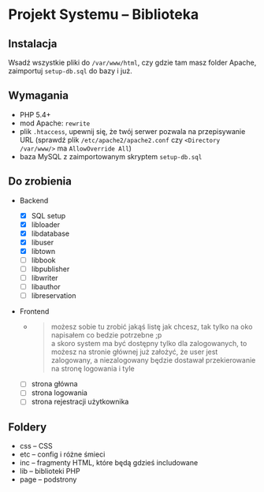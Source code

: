 # Projekt Systemu – Biblioteka

## Instalacja

Wsadź wszystkie pliki do `/var/www/html`, czy gdzie tam masz folder Apache, zaimportuj `setup-db.sql` do bazy i już.

## Wymagania

- PHP 5.4+
- mod Apache: `rewrite`
- plik `.htaccess`, upewnij się, że twój serwer pozwala na przepisywanie URL (sprawdź plik `/etc/apache2/apache2.conf` czy `<Directory /var/www/>` ma `AllowOverride All`)
- baza MySQL z zaimportowanym skryptem `setup-db.sql`

## Do zrobienia

- Backend
	- [x] SQL setup
	- [x] libloader
	- [x] libdatabase
	- [x] libuser
	- [x] libtown
	- [ ] libbook
	- [ ] libpublisher
	- [ ] libwriter
	- [ ] libauthor
	- [ ] libreservation
- Frontend

	- > możesz sobie tu zrobić jakąś listę jak chcesz, tak tylko na oko napisałem co bedzie potrzebne ;p  
	  > a skoro system ma być dostępny tylko dla zalogowanych, to możesz na stronie głównej już założyć, że user jest zalogowany, a niezalogowany będzie dostawał przekierowanie na stronę logowania i tyle

	- [ ] strona główna
	- [ ] strona logowania
	- [ ] strona rejestracji użytkownika

## Foldery

- css – CSS
- etc – config i różne śmieci
- inc – fragmenty HTML, które będą gdzieś includowane
- lib – biblioteki PHP
- page – podstrony
